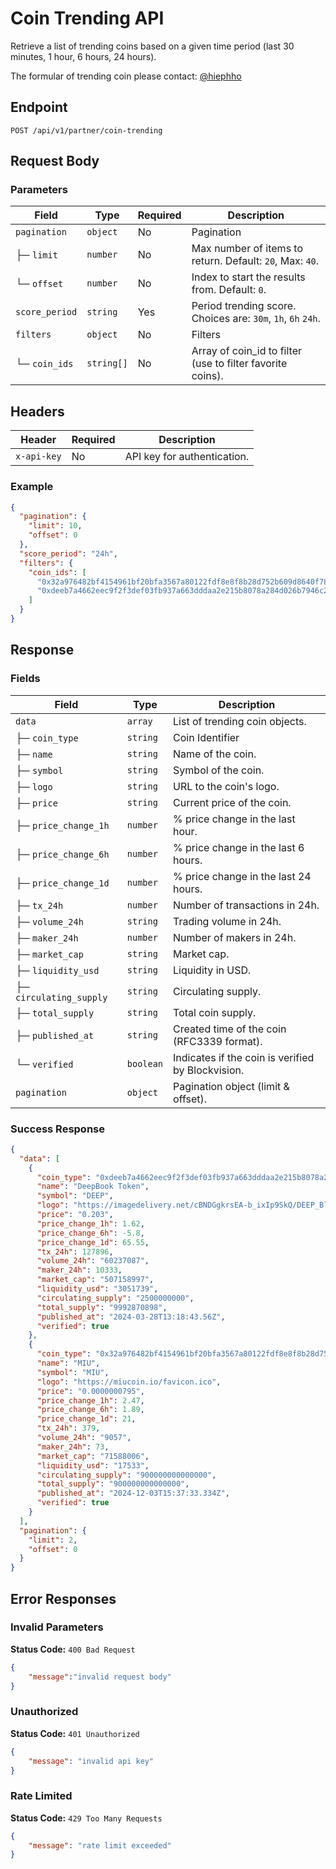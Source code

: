 
# Coin Trending API

Retrieve a list of trending coins based on a given time period (last 30 minutes, 1 hour, 6 hours, 24 hours).

The formular of trending coin please contact: [@hiephho](https://t.me/hiephho)

## Endpoint

```http
POST /api/v1/partner/coin-trending
```



## Request Body

### Parameters

| Field            | Type      | Required | Description |
|------------------|-----------|----------|-------------|
| `pagination`     | `object`  | No       | Pagination |
| ├─ `limit`       | `number`  | No       | Max number of items to return. Default: `20`, Max: `40`. |
| └─ `offset`      | `number`  | No       | Index to start the results from. Default: `0`. |
| `score_period`   | `string`  | Yes      | Period trending score. Choices are: `30m`, `1h`, `6h` `24h`. |
| `filters`        | `object`  | No       | Filters |
| └─ `coin_ids`    | `string[]`| No       | Array of coin_id to filter (use to filter favorite coins). |


## Headers

| Header         | Required | Description |
|---------------|----------|-------------|
| `x-api-key`   | No     | API key for authentication. |


### Example

```json
{
  "pagination": {
    "limit": 10,
    "offset": 0
  },
  "score_period": "24h",
  "filters": {
    "coin_ids": [
      "0x32a976482bf4154961bf20bfa3567a80122fdf8e8f8b28d752b609d8640f7846::miu::MIU",
      "0xdeeb7a4662eec9f2f3def03fb937a663dddaa2e215b8078a284d026b7946c270::deep::DEEP"
    ]
  }
}
```

## Response

### Fields

| Field               | Type     | Description |
|--------------------|----------|-------------|
| `data`             | `array`  | List of trending coin objects. |
| ├─ `coin_type`     | `string` | Coin Identifier |
| ├─ `name`          | `string` | Name of the coin. |
| ├─ `symbol`        | `string` | Symbol of the coin. |
| ├─ `logo`          | `string` | URL to the coin's logo. |
| ├─ `price`         | `string` | Current price of the coin. |
| ├─ `price_change_1h` | `number` | % price change in the last hour. |
| ├─ `price_change_6h` | `number` | % price change in the last 6 hours. |
| ├─ `price_change_1d` | `number` | % price change in the last 24 hours. |
| ├─ `tx_24h`        | `number` | Number of transactions in 24h. |
| ├─ `volume_24h`    | `string` | Trading volume in 24h. |
| ├─ `maker_24h`     | `number` | Number of makers in 24h. |
| ├─ `market_cap`    | `string` | Market cap. |
| ├─ `liquidity_usd` | `string` | Liquidity in USD. |
| ├─ `circulating_supply` | `string` | Circulating supply. |
| ├─ `total_supply`  | `string` | Total coin supply. |
| ├─ `published_at`  | `string` | Created time of the coin (RFC3339 format). |
| └─ `verified`      | `boolean`| Indicates if the coin is verified by Blockvision. |
| `pagination`       | `object` | Pagination object (limit & offset). |

### Success Response

```json
{
  "data": [
    {
      "coin_type": "0xdeeb7a4662eec9f2f3def03fb937a663dddaa2e215b8078a284d026b7946c270::deep::DEEP",
      "name": "DeepBook Token",
      "symbol": "DEEP",
      "logo": "https://imagedelivery.net/cBNDGgkrsEA-b_ixIp9SkQ/DEEP_BlueBackground.png/public",
      "price": "0.203",
      "price_change_1h": 1.62,
      "price_change_6h": -5.8,
      "price_change_1d": 65.55,
      "tx_24h": 127896,
      "volume_24h": "60237087",
      "maker_24h": 10333,
      "market_cap": "507158997",
      "liquidity_usd": "3051739",
      "circulating_supply": "2500000000",
      "total_supply": "9992870898",
      "published_at": "2024-03-28T13:18:43.56Z",
      "verified": true
    },
    {
      "coin_type": "0x32a976482bf4154961bf20bfa3567a80122fdf8e8f8b28d752b609d8640f7846::miu::MIU",
      "name": "MIU",
      "symbol": "MIU",
      "logo": "https://miucoin.io/favicon.ico",
      "price": "0.0000000795",
      "price_change_1h": 2.47,
      "price_change_6h": 1.89,
      "price_change_1d": 21,
      "tx_24h": 379,
      "volume_24h": "9057",
      "maker_24h": 73,
      "market_cap": "71588006",
      "liquidity_usd": "17533",
      "circulating_supply": "900000000000000",
      "total_supply": "900000000000000",
      "published_at": "2024-12-03T15:37:33.334Z",
      "verified": true
    }
  ],
  "pagination": {
    "limit": 2,
    "offset": 0
  }
}
```

## Error Responses

### Invalid Parameters
**Status Code:** `400 Bad Request`
```json
{
    "message":"invalid request body"
}
```

### Unauthorized
**Status Code:** `401 Unauthorized`
```json
{
    "message": "invalid api key"
}
```

### Rate Limited
**Status Code:** `429 Too Many Requests`
```json
{
    "message": "rate limit exceeded"
}
```